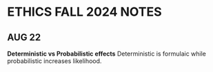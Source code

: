 # ETHICS FALL 2024 NOTES

## AUG 22
**Deterministic vs Probabilistic effects**
Deterministic is formulaic while probabilistic increases likelihood.
